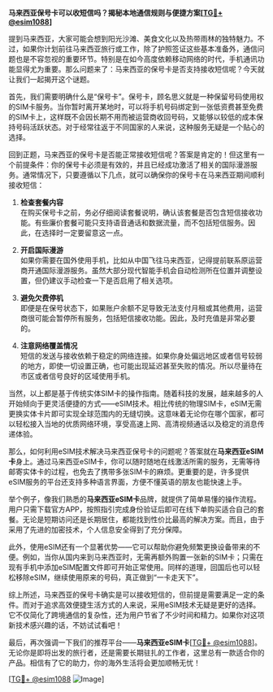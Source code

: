 **马来西亚保号卡可以收短信吗？揭秘本地通信规则与便捷方案[[TG💪+ @esim1088](https://t.me/s/esim1088)]**

提到马来西亚，大家可能会想到阳光沙滩、美食文化以及热带雨林的独特魅力。不过，如果你计划前往马来西亚旅行或工作，除了护照签证这些基本准备外，通信问题也是不容忽视的重要环节。特别是在如今高度依赖移动网络的时代，手机通讯功能显得尤为重要。那么问题来了：马来西亚的保号卡是否支持接收短信呢？今天就让我们一起揭开这个谜题。

首先，我们需要明确什么是“保号卡”。保号卡，顾名思义就是一种保留号码使用权的SIM卡服务。当你暂时离开某地时，可以将手机号码绑定到一张低资费甚至免费的SIM卡上，这样既不会因长期不用而被运营商收回号码，又能够以较低的成本保持号码活跃状态。对于经常往返于不同国家的人来说，这种服务无疑是一个贴心的选择。

回到正题，马来西亚的保号卡是否能正常接收短信呢？答案是肯定的！但这里有一个前提条件：你的保号卡必须是有效的，并且已经成功激活了相关的国际漫游服务。通常情况下，只要遵循以下几点，就可以确保你的保号卡在马来西亚期间顺利接收短信：

1. **检查套餐内容**  
   在购买保号卡之前，务必仔细阅读套餐说明，确认该套餐是否包含短信接收功能。有些廉价套餐可能只支持语音通话和数据流量，而不包括短信服务。因此，在选择时一定要留意这一点。

2. **开启国际漫游**  
   如果你需要在国外使用手机，比如从中国飞往马来西亚，记得提前联系原运营商开通国际漫游服务。虽然大部分现代智能手机会自动检测所在位置并调整设置，但仍建议手动检查一下是否启用了相关选项。

3. **避免欠费停机**  
   即便是在保号状态下，如果账户余额不足导致无法支付月租或其他费用，运营商很可能会暂停所有服务，包括短信接收功能。因此，及时充值是非常必要的。

4. **注意网络覆盖情况**  
   短信的发送与接收依赖于稳定的网络连接。如果你身处偏远地区或者信号较弱的地方，即使一切设置正确，也可能出现延迟甚至失败的情况。所以尽量待在市区或者信号良好的区域使用手机。

当然，以上都是基于传统实体SIM卡的操作指南。随着科技的发展，越来越多的人开始倾向于更灵活便捷的方式——eSIM技术。相比传统的物理SIM卡，eSIM无需更换实体卡片即可实现全球范围内的无缝切换。这意味着无论你在哪个国家，都可以轻松接入当地的优质网络环境，享受高速上网、高清视频通话以及稳定的消息传递体验。

那么，如何利用eSIM技术解决马来西亚保号卡的问题呢？答案就在**马来西亚eSIM卡**身上。通过马来西亚eSIM卡，你可以随时随地在线激活所需的服务，无需等待邮寄实体卡的过程，也免去了携带多张SIM卡的麻烦。更重要的是，许多提供eSIM服务的平台还支持多种语言界面，方便不懂英语的朋友也能快速上手。

举个例子，像我们熟悉的**马来西亚eSIM卡**品牌，就提供了简单易懂的操作流程。用户只需下载官方APP，按照指引完成身份验证后即可在线下单购买适合自己的套餐。无论是短期访问还是长期居住，都能找到性价比最高的解决方案。而且，由于采用了先进的加密技术，个人信息安全得到了充分保障。

此外，使用eSIM还有一个显著优势——它可以帮助你避免频繁更换设备带来的不便。例如，当你从国内来到马来西亚时，无需再额外购置一张新的SIM卡；只需在现有手机中添加eSIM配置文件即可开始正常使用。同样的道理，回国后也可以轻松移除eSIM，继续使用原来的号码，真正做到“一卡走天下”。

综上所述，马来西亚的保号卡确实是可以接收短信的，但前提是需要满足一定的条件。而对于追求高效便捷生活方式的人来说，采用eSIM技术无疑是更好的选择。它不仅简化了跨境通信的复杂性，还为用户节省了不少时间和精力。如果你对这项新技术感兴趣的话，不妨试试看吧！

最后，再次强调一下我们的推荐平台——**马来西亚eSIM卡**[[TG💪+ @esim1088](https://t.me/s/esim1088)]。无论你是即将出发的旅行者，还是需要长期驻扎的工作者，这里总有一款适合你的产品。相信有了它的助力，你的海外生活将会更加顺畅无忧！

[[TG💪+ @esim1088](https://t.me/s/esim1088) ![Image](https://i.postimg.cc/4NQfJmqS/Snipaste-2025-05-13-00-14-12.png)]
